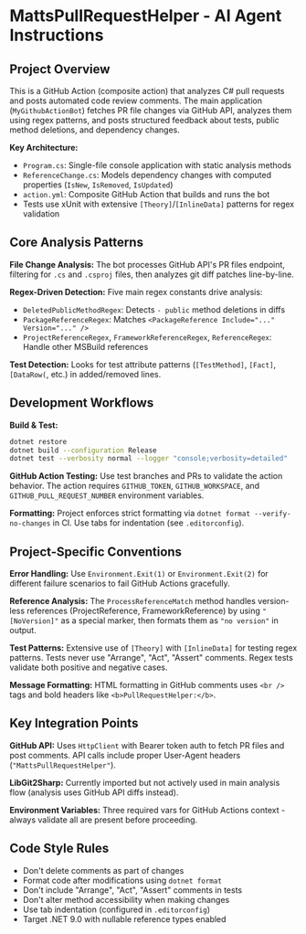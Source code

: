 # MattsPullRequestHelper - AI Agent Instructions

## Project Overview
This is a GitHub Action (composite action) that analyzes C# pull requests and posts automated code review comments. The main application (`MyGithubActionBot`) fetches PR file changes via GitHub API, analyzes them using regex patterns, and posts structured feedback about tests, public method deletions, and dependency changes.

**Key Architecture:**
- `Program.cs`: Single-file console application with static analysis methods
- `ReferenceChange.cs`: Models dependency changes with computed properties (`IsNew`, `IsRemoved`, `IsUpdated`)
- `action.yml`: Composite GitHub Action that builds and runs the bot
- Tests use xUnit with extensive `[Theory]`/`[InlineData]` patterns for regex validation

## Core Analysis Patterns

**File Change Analysis:** The bot processes GitHub API's PR files endpoint, filtering for `.cs` and `.csproj` files, then analyzes git diff patches line-by-line.

**Regex-Driven Detection:** Five main regex constants drive analysis:
- `DeletedPublicMethodRegex`: Detects `- public` method deletions in diffs
- `PackageReferenceRegex`: Matches `<PackageReference Include="..." Version="..." />`
- `ProjectReferenceRegex`, `FrameworkReferenceRegex`, `ReferenceRegex`: Handle other MSBuild references

**Test Detection:** Looks for test attribute patterns (`[TestMethod]`, `[Fact]`, `[DataRow(`, etc.) in added/removed lines.

## Development Workflows

**Build & Test:**
```bash
dotnet restore
dotnet build --configuration Release
dotnet test --verbosity normal --logger "console;verbosity=detailed"
```

**GitHub Action Testing:** Use test branches and PRs to validate the action behavior. The action requires `GITHUB_TOKEN`, `GITHUB_WORKSPACE`, and `GITHUB_PULL_REQUEST_NUMBER` environment variables.

**Formatting:** Project enforces strict formatting via `dotnet format --verify-no-changes` in CI. Use tabs for indentation (see `.editorconfig`).

## Project-Specific Conventions

**Error Handling:** Use `Environment.Exit(1)` or `Environment.Exit(2)` for different failure scenarios to fail GitHub Actions gracefully.

**Reference Analysis:** The `ProcessReferenceMatch` method handles version-less references (ProjectReference, FrameworkReference) by using `"[NoVersion]"` as a special marker, then formats them as `"no version"` in output.

**Test Patterns:** Extensive use of `[Theory]` with `[InlineData]` for testing regex patterns. Tests never use "Arrange", "Act", "Assert" comments. Regex tests validate both positive and negative cases.

**Message Formatting:** HTML formatting in GitHub comments uses `<br />` tags and bold headers like `<b>PullRequestHelper:</b>`.

## Key Integration Points

**GitHub API:** Uses `HttpClient` with Bearer token auth to fetch PR files and post comments. API calls include proper User-Agent headers (`"MattsPullRequestHelper"`).

**LibGit2Sharp:** Currently imported but not actively used in main analysis flow (analysis uses GitHub API diffs instead).

**Environment Variables:** Three required vars for GitHub Actions context - always validate all are present before proceeding.

## Code Style Rules

- Don't delete comments as part of changes
- Format code after modifications using `dotnet format`
- Don't include "Arrange", "Act", "Assert" comments in tests
- Don't alter method accessibility when making changes
- Use tab indentation (configured in `.editorconfig`)
- Target .NET 9.0 with nullable reference types enabled
